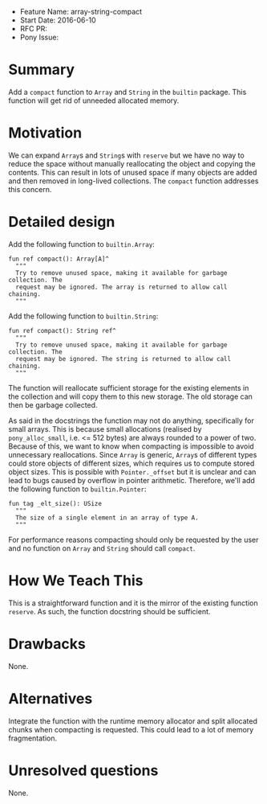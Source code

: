 - Feature Name: array-string-compact
- Start Date: 2016-06-10
- RFC PR:
- Pony Issue:

# Summary

Add a `compact` function to `Array` and `String` in the `builtin` package. This function will get rid of unneeded allocated memory.

# Motivation

We can expand `Array`s and `String`s with `reserve` but we have no way to reduce the space without manually reallocating the object and copying the contents. This can result in lots of unused space if many objects are added and then removed in long-lived collections. The `compact` function addresses this concern.

# Detailed design

Add the following function to `builtin.Array`:

```pony
fun ref compact(): Array[A]^
  """
  Try to remove unused space, making it available for garbage collection. The
  request may be ignored. The array is returned to allow call chaining.
  """
```

Add the following function to `builtin.String`:

```pony
fun ref compact(): String ref^
  """
  Try to remove unused space, making it available for garbage collection. The
  request may be ignored. The string is returned to allow call chaining.
  """
```

The function will reallocate sufficient storage for the existing elements in the collection and will copy them to this new storage. The old storage can then be garbage collected.

As said in the docstrings the function may not do anything, specifically for small arrays. This is because small allocations (realised by `pony_alloc_small`, i.e. <= 512 bytes) are always rounded to a power of two. Because of this, we want to know when compacting is impossible to avoid unnecessary reallocations. Since `Array` is generic, `Array`s of different types could store objects of different sizes, which requires us to compute stored object sizes. This is possible with `Pointer._offset` but it is unclear and can lead to bugs caused by overflow in pointer arithmetic. Therefore, we'll add the following function to `builtin.Pointer`:

```pony
fun tag _elt_size(): USize
  """
  The size of a single element in an array of type A.
  """
```

For performance reasons compacting should only be requested by the user and no function on `Array` and `String` should call `compact`.

# How We Teach This

This is a straightforward function and it is the mirror of the existing function `reserve`. As such, the function docstring should be sufficient.

# Drawbacks

None.

# Alternatives

Integrate the function with the runtime memory allocator and split allocated chunks when compacting is requested. This could lead to a lot of memory fragmentation.

# Unresolved questions

None.
